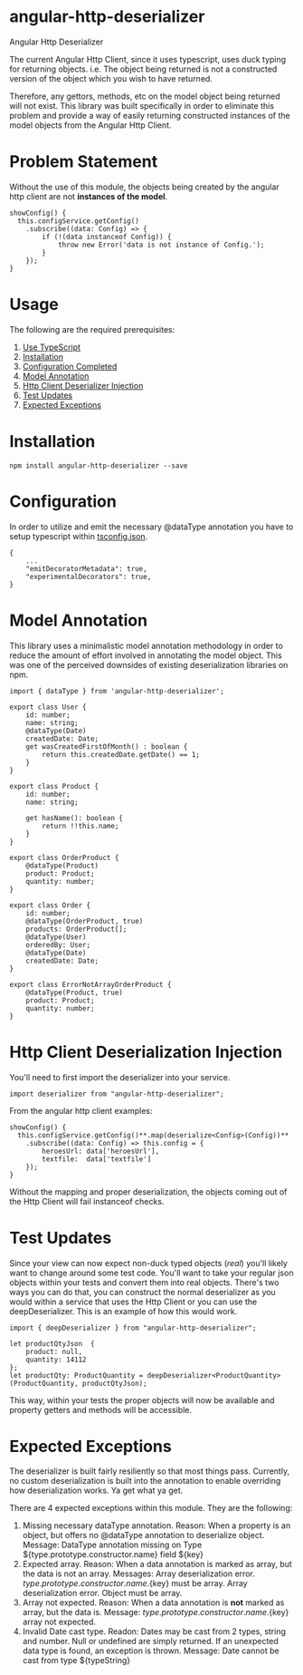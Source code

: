 # angular-http-deserializer
Angular Http Deserializer

The current Angular Http Client, since it uses typescript, uses duck typing for returning objects.  i.e. The object being returned is not a constructed version of the object which you wish to have returned.

Therefore, any gettors, methods, etc on the model object being returned will not exist.  This library was built specifically in order to eliminate this problem and provide a way of easily returning constructed instances of the model objects from the Angular Http Client.

# Problem Statement

Without the use of this module, the objects being created by the angular http client are not **instances of the model**.

```
showConfig() {
  this.configService.getConfig()
    .subscribe((data: Config) => {
        if (!(data instanceof Config)) {
            throw new Error('data is not instance of Config.');
        }
    });
}
```

# Usage

The following are the required prerequisites:

1. [Use TypeScript](https://www.typescriptlang.org/docs/handbook/angular.html)
2. [Installation](#installation)
3. [Configuration Completed](#configuration)
4. [Model Annotation](#model-annotation)
5. [Http Client Deserializer Injection](#http-client-deserializer-injection)
6. [Test Updates](#test-updates)
7. [Expected Exceptions](#expected-exceptions)

# Installation

`npm install angular-http-deserializer --save`

# Configuration

In order to utilize and emit the necessary @dataType annotation you have to setup typescript within [tsconfig.json](https://www.typescriptlang.org/docs/handbook/compiler-options.html).

```
{
    ...
    "emitDecoratorMetadata": true,
    "experimentalDecorators": true,
}
```

# Model Annotation

This library uses a minimalistic model annotation methodology in order to reduce the amount of effort involved in annotating the model object.  This was one of the perceived downsides of existing deserialization libraries on npm.

```
import { dataType } from 'angular-http-deserializer';

export class User {
    id: number;
    name: string;
    @dataType(Date)
    createdDate: Date;
    get wasCreatedFirstOfMonth() : boolean {
        return this.createdDate.getDate() == 1;
    }
}

export class Product {
    id: number;
    name: string;

    get hasName(): boolean {
        return !!this.name;
    }
}

export class OrderProduct {
    @dataType(Product)
    product: Product;
    quantity: number;
}

export class Order {
    id: number;
    @dataType(OrderProduct, true)
    products: OrderProduct[];
    @dataType(User)
    orderedBy: User;
    @dataType(Date)
    createdDate: Date;
}

export class ErrorNotArrayOrderProduct {
    @dataType(Product, true)
    product: Product;
    quantity: number;
}
```

# Http Client Deserialization Injection

You'll need to first import the deserializer into your service.

`import deserializer from "angular-http-deserializer";`

From the angular http client examples:

```
showConfig() {
  this.configService.getConfig()**.map(deserialize<Config>(Config))**
    .subscribe((data: Config) => this.config = {
        heroesUrl: data['heroesUrl'],
        textfile:  data['textfile']
    });
}
```

Without the mapping and proper deserialization, the objects coming out of the Http Client will fail instanceof checks.

# Test Updates

Since your view can now expect non-duck typed objects (*real*) you'll likely want to change around some test code.  You'll want to take your regular json objects within your tests and convert them into real objects.  There's two ways you can do that, you can construct the normal deserializer as you would within a service that uses the Http Client or you can use the deepDeserializer.  This is an example of how this would work.

```
import { deepDeserializer } from "angular-http-deserializer";

let productQtyJson  {
    product: null,
    quantity: 14112
};
let productQty: ProductQuantity = deepDeserializer<ProductQuantity>(ProductQuantity, productQtyJson);
```

This way, within your tests the proper objects will now be available and property getters and methods will be accessible.

# Expected Exceptions

The deserializer is built fairly resiliently so that most things pass.  Currently, no custom deserialization is built into the annotation to enable overriding how deserialization works.  Ya get what ya get.

There are 4 expected exceptions within this module. They are the following:

1. Missing necessary dataType annotation.
Reason: When a property is an object, but offers no @dataType annotation to deserialize object.
Message: DataType annotation missing on Type ${type.prototype.constructor.name} field ${key}
2. Expected array.
Reason: When a data annotation is marked as array, but the data is not an array.
Messages:
  Array deserialization error. ${type.prototype.constructor.name}.${key} must be array.
  Array deserialization error. Object must be array.
3. Array not expected.
Reason: When a data annotation is **not** marked as array, but the data is.
Message: ${type.prototype.constructor.name}.${key} array not expected.
4. Invalid Date cast type.
Readon: Dates may be cast from 2 types, string and number.  Null or undefined are simply returned.
 If an unexpected data type is found, an exception is thrown. 
Message: Date cannot be cast from type ${typeString}
